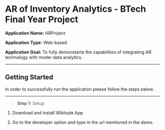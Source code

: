 # **AR of Inventory Analytics - BTech Final Year Project**

**Application Name:** ARProject

**Application Type:** Web-based

**Application Goal:** To fully demonstarte the capabilities of integrating AR technology with moder data analytics.
***
## **Getting Started**

In order to successfully run the application please follow the steps below.
***

>**Step 1:** Setup

1. Download and install Wikitude App

2. Go to the developer option and type in the url mentioned in the demo.